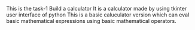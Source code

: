  This is the task-1 Build a calculator 
It is a calculator made by using tkinter user interface of python 
This is a basic caluculator version which can eval basic mathematical expressions using basic mathematical operators.
